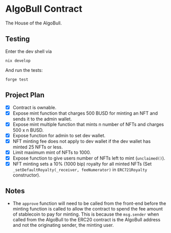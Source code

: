 # AlgoBull Contract

The House of the AlgoBull.

## Testing

Enter the dev shell via
```
nix develop
```
And run the tests:
```
forge test
```

## Project Plan

- [x] Contract is ownable.
- [x] Expose mint function that charges 500 BUSD for minting an NFT and sends it to the admin wallet.
- [x] Expose mint multiple function that mints n number of NFTs and charges 500 x n BUSD.
- [x] Expose function for admin to set dev wallet.
- [x] NFT minting fee does not apply to dev wallet if the dev wallet has minted 25 NFTs or less.
- [x] Limit maximum mint of NFTs to 1000.
- [x] Expose function to give users number of NFTs left to mint (`unclaimed()`).
- [x] NFT minting sets a 10% (1000 bip) royalty for all minted NFTs (Set `_setDefaultRoyalty(_receiver, feeNumerator)` in `ERC721Royalty` constructor).

## Notes

- The `approve` function will need to be called from the front-end before the minting function is called to allow the contract to spend the fee amount of stablecoin to pay for minting. This is because the `msg.sender` when called from the AlgoBull to the ERC20 contract is the AlgoBull address and not the originating sender, the minting user. 
